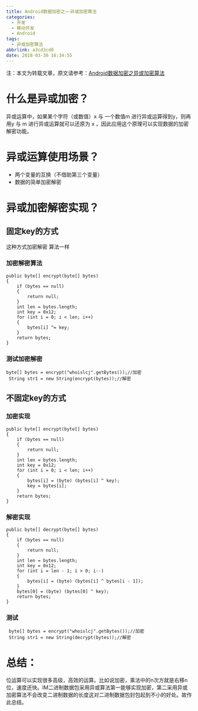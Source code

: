 ```yaml
---
title: Android数据加密之——异或加密算法
categories:
  - 开发
  - 移动开发
  - Android
tags:
  - 异或加密算法
abbrlink: a3cd3cd0
date: 2018-03-30 16:34:55
---
```


注：本文为转载文章，原文请参考：[Android数据加密之异或加密算法][1]  

# 什么是异或加密？
异或运算中，如果某个字符（或数值）x 与 一个数值m 进行异或运算得到y，则再用y 与 m 进行异或运算就可以还原为 x ，因此应用这个原理可以实现数据的加密解密功能。 

<!--more--> 

# 异或运算使用场景？   

- 两个变量的互换（不借助第三个变量）
- 数据的简单加密解密

# 异或加密解密实现？
## 固定key的方式
这种方式加密解密 算法一样
### 加密解密算法

	public byte[] encrypt(byte[] bytes) 
	{
        if (bytes == null) 
		{
            return null;
        }
        int len = bytes.length;
        int key = 0x12;
        for (int i = 0; i < len; i++) 
		{
            bytes[i] ^= key;
        }
        return bytes;
    }

### 测试加密解密

	byte[] bytes = encrypt("whoislcj".getBytes());//加密
	 String str1 = new String(encrypt(bytes));//解密

## 不固定key的方式 
### 加密实现

	public byte[] encrypt(byte[] bytes) 
	{
        if (bytes == null) 
		{
            return null;
        }
        int len = bytes.length;
        int key = 0x12;
        for (int i = 0; i < len; i++) 
		{
            bytes[i] = (byte) (bytes[i] ^ key);
            key = bytes[i];
        }
        return bytes;
    } 
### 解密实现

	public byte[] decrypt(byte[] bytes) 
	{
        if (bytes == null) 
		{
            return null;
        }
        int len = bytes.length;
        int key = 0x12;
        for (int i = len - 1; i > 0; i--) 
		{
            bytes[i] = (byte) (bytes[i] ^ bytes[i - 1]);
        }
        bytes[0] = (byte) (bytes[0] ^ key);
        return bytes;
    }

### 测试

	 byte[] bytes = encrypt("whoislcj".getBytes());//加密
     String str1 = new String(decrypt(bytes));//解密	


# 总结：
位运算可以实现很多高级，高效的运算。比如说加密，乘法中的n次方就是右移n位，速度还快。IM二进制数据包采用异或算法第一能够实现加密，第二采用异或加密算法不会改变二进制数据的长度这对二进制数据包封包起到不小的好处。故作此总结。



[1]: http://www.cnblogs.com/whoislcj/p/5944917.html
